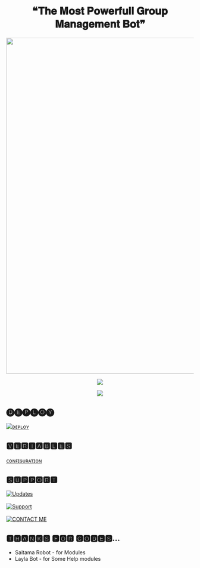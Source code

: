 <h1 align = "center"> ❝𝐓𝐡𝐞 𝐌𝐨𝐬𝐭 𝐏𝐨𝐰𝐞𝐫𝐟𝐮𝐥𝐥 𝐆𝐫𝐨𝐮𝐩 𝐌𝐚𝐧𝐚𝐠𝐞𝐦𝐞𝐧𝐭 𝐁𝐨𝐭❞ </h1>


<p align = "center"><a herf = "https://t.me/QueenAlishaRobot" alt = "Zaid"><img src = "https://telegra.ph/file/bbf4d14a7fae23ac203fa.jpg" width = "900"></a></p>

<p align = "center">
<a href = "https://python.org">
<img src = "https://forthebadge.com/images/badges/made-with-python.svg">
</p>
</a>

<p align = "center">
<a href = "https://github.com/Itsunknown-12/Zaid-Robot">
<img src = "https://forthebadge.com/images/badges/open-source.svg">
</p>
</a>



## 🅓🅔🅟🅛🅞🅨
[![ᴅᴇᴘʟᴏʏ](https://www.herokucdn.com/deploy/button.svg)](https://heroku.com/deploy?template=https://github.com/AbhumanyuXMusic/AlishaManagement)


## 🆅🅴🆁🅸🅰🅱🅻🅴🆂
[ᴄᴏɴꜰɪɢᴜʀᴀᴛɪᴏɴ](https://github.com/AbhumanyuXMusic/AlishaManagement/blob/master/Configuration)

## 🆂🆄🅿🅿🅾🆁🆃
[![Updates](https://img.shields.io/badge/Alisha-channel-red?style=for-the-badge&logo=telegram)](https://t.me/AlishaSupport)</br></br>
[![Support](https://img.shields.io/badge/Alisha-Group-red?style=for-the-badge&logo=telegram)](https://t.me/Shayri_Music_Lovers)</br></br>
[![CONTACT ME](https://img.shields.io/badge/Abhimanyu-Contact%20Me-informational)](https://t.me/Venom_Hai_Hum)

## 🆃🅷🅰🅽🅺🆂 🅵🅾🆁 🅲🅾🅳🅴🆂...

 - Saitama Robot - for Modules
 - Layla Bot - for Some Help modules


